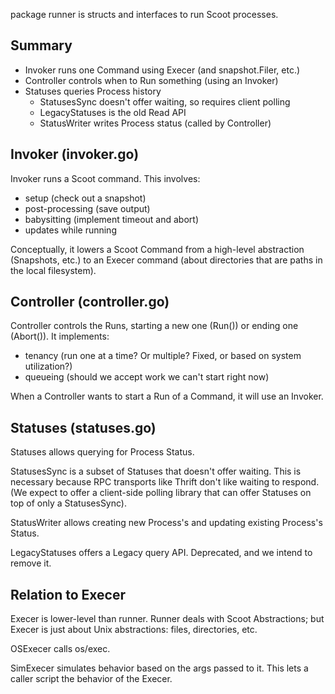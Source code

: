 package runner is structs and interfaces to run Scoot processes.

## Summary ##
* Invoker runs one Command using Execer (and snapshot.Filer, etc.)
* Controller controls when to Run something (using an Invoker)
* Statuses queries Process history
  * StatusesSync doesn't offer waiting, so requires client polling
  * LegacyStatuses is the old Read API
  * StatusWriter writes Process status (called by Controller)

## Invoker (invoker.go) ##
Invoker runs a Scoot command. This involves:
* setup (check out a snapshot)
* post-processing (save output)
* babysitting (implement timeout and abort)
* updates while running

Conceptually, it lowers a Scoot Command from a high-level abstraction (Snapshots, etc.) to an Execer command (about directories that are paths in the local filesystem).

## Controller (controller.go) ##
Controller controls the Runs, starting a new one (Run()) or ending one (Abort()). It implements:
* tenancy (run one at a time? Or multiple? Fixed, or based on system utilization?)
* queueing (should we accept work we can't start right now)

When a Controller wants to start a Run of a Command, it will use an Invoker.

## Statuses (statuses.go) ##
Statuses allows querying for Process Status.

StatusesSync is a subset of Statuses that doesn't offer waiting. This is necessary because RPC transports like Thrift don't like waiting to respond. (We expect to offer a client-side polling library that can offer Statuses on top of only a StatusesSync).

StatusWriter allows creating new Process's and updating existing Process's Status.

LegacyStatuses offers a Legacy query API. Deprecated, and we intend to remove it.

## Relation to Execer ##
Execer is lower-level than runner. Runner deals with Scoot Abstractions; but Execer is just about Unix abstractions: files, directories, etc.

OSExecer calls os/exec.

SimExecer simulates behavior based on the args passed to it. This lets a caller script the behavior of the Execer.
